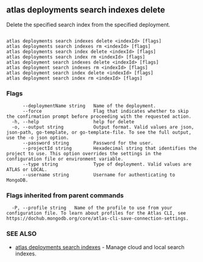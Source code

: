 ## atlas deployments search indexes delete

Delete the specified search index from the specified deployment.



```

atlas deployments search indexes delete <indexId> [flags]
atlas deployments search indexes rm <indexId> [flags]
atlas deployments search index delete <indexId> [flags]
atlas deployments search index rm <indexId> [flags]
atlas deployment search indexes delete <indexId> [flags]
atlas deployment search indexes rm <indexId> [flags]
atlas deployment search index delete <indexId> [flags]
atlas deployment search index rm <indexId> [flags]
```



### Flags

```
      --deploymentName string   Name of the deployment.
      --force                   Flag that indicates whether to skip the confirmation prompt before proceeding with the requested action.
  -h, --help                    help for delete
  -o, --output string           Output format. Valid values are json, json-path, go-template, or go-template-file. To see the full output, use the -o json option.
      --password string         Password for the user.
      --projectId string        Hexadecimal string that identifies the project to use. This option overrides the settings in the configuration file or environment variable.
      --type string             Type of deployment. Valid values are ATLAS or LOCAL.
      --username string         Username for authenticating to MongoDB.

```


### Flags inherited from parent commands

```
  -P, --profile string   Name of the profile to use from your configuration file. To learn about profiles for the Atlas CLI, see https://dochub.mongodb.org/core/atlas-cli-save-connection-settings.

```

### SEE ALSO


* [atlas deployments search indexes](atlas_deployments_search_indexes.md)	- Manage cloud and local search indexes.



